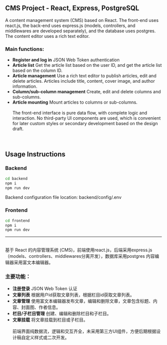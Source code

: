 ## CMS Project - React, Express, PostgreSQL

A content management system (CMS) based on React. The front-end uses react.js, the back-end uses express.js (models, controllers, and middlewares are developed separately), and the database uses postgres. The content editor uses a rich text editor.

### Main functions:
- **Register and log in** JSON Web Token authentication
- **Article list** Get the article list based on the user ID, and get the article list based on the column ID.
- **Article management** Use a rich text editor to publish articles, edit and delete articles. Articles include title, content, cover image, and author information.
- **Column/sub-column management** Create, edit and delete columns and sub-columns.
- **Article mounting** Mount articles to columns or sub-columns.
<br><br>
The front-end interface is pure data flow, with complete logic and interaction. No third-party UI components are used, which is convenient for later custom styles or secondary development based on the design draft.
<br>

## Usage Instructions

### Backend
```bash
cd backend
npm i
npm run dev
```
Backend configuration file location: backend/config/.env


### Frontend
```bash
cd frontend
npm i 
npm run dev
```

---
<br>
基于 React 的内容管理系统 (CMS)，前端使用react.js，后端采用express.js（models、controllers、middlewares分离开发），数据库采用postgres
内容编辑器采用富文本编辑器。

### 主要功能：
- **注册登录** JSON Web Token 认证
- **文章列表** 根据用户id获取文章列表，根据栏目id获取文章列表。
- **文章管理** 使用富文本编辑器发布文章，编辑和删除文章，文章包含标题、内容、封面图、作者信息。
- **栏目/子栏目管理** 创建、编辑和删除栏目和子栏目。
- **文章挂载** 将文章挂载到栏目或子栏目。
<br><br>
前端界面纯数据流，逻辑和交互齐全，未采用第三方UI组件，方便后期根据设计稿自定义样式或二次开发。
